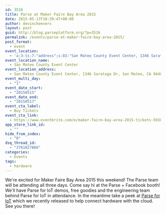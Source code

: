 ```yaml
---
id: 3516
title: Parse at Maker Faire Bay Area 2015
date: 2015-05-13T10:29:47+00:00
author: devincheevers
layout: post
guid: http://blog.parseplatform.org/?p=3516
permalink: /events/parse-at-maker-faire-bay-area-2015/
post_format:
  - event
event_location:
  - 'a:3:{s:7:"address";s:83:"San Mateo County Event Center, 1346 Saratoga Dr, San Mateo, CA 94403, United States";s:3:"lat";s:8:"37.54617";s:3:"lng";s:19:"-122.30216000000001";}'
event_location_name:
  - San Mateo County Event Center
event_location_address:
  - San Mateo County Event Center, 1346 Saratoga Dr, San Mateo, CA 94403, United States
event_multi_day:
  - "1"
event_date_start:
  - "20150515"
event_date_end:
  - "20150517"
event_cta_label:
  - Buy Tickets
event_cta_link:
  - https://www.eventbrite.com/e/maker-faire-bay-area-2015-tickets-5938495199
app_store_link_id:
  - ""
hide_from_index:
  - "0"
dsq_thread_id:
  - "3761027866"
categories:
  - Events
tags:
  - hardware
---
```

We're excited for Maker Faire Bay Area 2015 this weekend! The Parse team will be attending all three days. Come say hi at the Parse + Facebook booth! We'll have Parse for IoT demos, free goodies and the engineering team behind Parse for IoT in attendance. In the meantime take a peek at [Parse for IoT](http://blog.parseplatform.org/learn/connecting-hardware-with-the-cloud-parse-for-iot/) which we recently released to help connect hardware with the cloud. See you there!